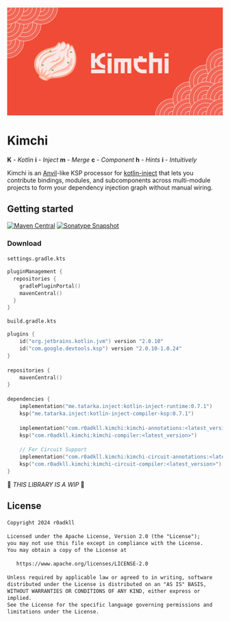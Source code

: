 ![](.github/art/banner.png)

# Kimchi

**K** - _Kotlin_
**i** - _Inject_
**m** - _Merge_
**c** - _Component_
**h** - _Hints_
**i** - _Intuitively_

Kimchi is an [Anvil](https://github.com/square/anvil)-like KSP processor for [kotlin-inject](https://github.com/evant/kotlin-inject) that lets you contribute bindings, modules, and subcomponents across multi-module projects to form your dependency injection graph without manual wiring.

## Getting started

[![Maven Central](https://img.shields.io/maven-central/v/com.r0adkll.kimchi/kimchi-compiler.svg)](https://search.maven.org/search?q=g:com.r0adkll.kimchi)
[![Sonatype Snapshot](https://img.shields.io/nexus/s/https/oss.sonatype.org/com.r0adkll.kimchi/kimchi-compiler.svg)](https://oss.sonatype.org/content/repositories/snapshots/com/r0adkll/kimchi/)

### Download

`settings.gradle.kts`

```kotlin
pluginManagement {
  repositories {
    gradlePluginPortal()
    mavenCentral()
  }
}
```

`build.gradle.kts`

```kotlin
plugins {
    id("org.jetbrains.kotlin.jvm") version "2.0.10"
    id("com.google.devtools.ksp") version "2.0.10-1.0.24"
}

repositories {
    mavenCentral()
}

dependencies {
    implementation("me.tatarka.inject:kotlin-inject-runtime:0.7.1")
    ksp("me.tatarka.inject:kotlin-inject-compiler-ksp:0.7.1")

    implementation("com.r0adkll.kimchi:kimchi-annotations:<latest_version>")
    ksp("com.r0adkll.kimchi:kimchi-compiler:<latest_version>")

    // For Circuit Support
    implementation("com.r0adkll.kimchi:kimchi-circuit-annotations:<latest_version>")
    ksp("com.r0adkll.kimchi:kimchi-circuit-compiler:<latest_version>")
}
```

🚧 _THIS LIBRARY IS A WIP_ 🚧

## License

```
Copyright 2024 r0adkll

Licensed under the Apache License, Version 2.0 (the "License");
you may not use this file except in compliance with the License.
You may obtain a copy of the License at

   https://www.apache.org/licenses/LICENSE-2.0

Unless required by applicable law or agreed to in writing, software
distributed under the License is distributed on an "AS IS" BASIS,
WITHOUT WARRANTIES OR CONDITIONS OF ANY KIND, either express or implied.
See the License for the specific language governing permissions and
limitations under the License.
```
